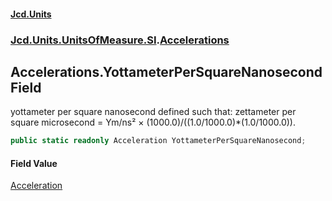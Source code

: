 #### [Jcd.Units](index 'index')
### [Jcd.Units.UnitsOfMeasure.SI](Jcd.Units.UnitsOfMeasure.SI 'Jcd.Units.UnitsOfMeasure.SI').[Accelerations](Accelerations 'Jcd.Units.UnitsOfMeasure.SI.Accelerations')

## Accelerations.YottameterPerSquareNanosecond Field

yottameter per square nanosecond defined such that: zettameter per square microsecond = Ym/ns² ×
(1000.0)/((1.0/1000.0)*(1.0/1000.0)).

```csharp
public static readonly Acceleration YottameterPerSquareNanosecond;
```

#### Field Value
[Acceleration](Acceleration 'Jcd.Units.UnitTypes.Acceleration')